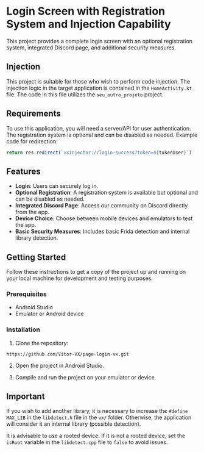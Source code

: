 # Login Screen with Registration System and Injection Capability

This project provides a complete login screen with an optional registration system, integrated Discord page, and additional security measures.

## Injection

This project is suitable for those who wish to perform code injection. The injection logic in the target application is contained in the `HomeActivity.kt` file. The code in this file utilizes the `seu_outro_projeto` project.

## Requirements

To use this application, you will need a server/API for user authentication. The registration system is optional and can be disabled as needed. Example code for redirection:

```javascript
return res.redirect(`vxinjector://login-success?token=${tokenUser}`)
```

## Features

- **Login**: Users can securely log in.
- **Optional Registration**: A registration system is available but optional and can be disabled as needed.
- **Integrated Discord Page**: Access our community on Discord directly from the app.
- **Device Choice**: Choose between mobile devices and emulators to test the app.
- **Basic Security Measures**: Includes basic Frida detection and internal library detection.

## Getting Started

Follow these instructions to get a copy of the project up and running on your local machine for development and testing purposes.

### Prerequisites

- Android Studio
- Emulator or Android device

### Installation

1. Clone the repository:

```
https://github.com/Vitor-VX/page-login-vx.git
```

2. Open the project in Android Studio.

3. Compile and run the project on your emulator or device.

## Important

If you wish to add another library, it is necessary to increase the `#define MAX_LIB` in the `libdetect.h` file in the `vx/` folder. Otherwise, the application will consider it an internal library (possible detection).

It is advisable to use a rooted device. If it is not a rooted device, set the `isRoot` variable in the `libdetect.cpp` file to `false` to avoid issues.